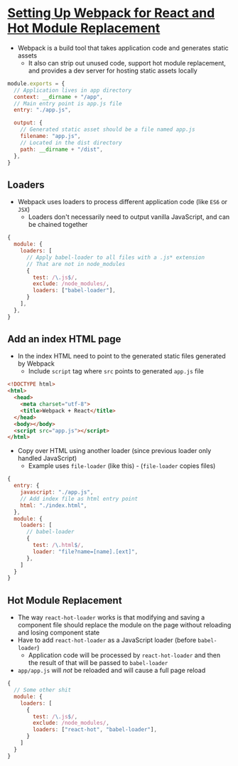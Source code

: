 # [Setting Up Webpack for React and Hot Module Replacement](https://robots.thoughtbot.com/setting-up-webpack-for-react-and-hot-module-replacement)

* Webpack is a build tool that takes application code and generates static assets
  * It also can strip out unused code, support hot module replacement, and provides a dev server for hosting static assets locally

```js
module.exports = {
  // Application lives in app directory
  context: __dirname + "/app",
  // Main entry point is app.js file
  entry: "./app.js",

  output: {
    // Generated static asset should be a file named app.js
    filename: "app.js",
    // Located in the dist directory
    path: __dirname + "/dist",
  },
}
```

## Loaders

* Webpack uses loaders to process different application code (like `ES6` or `JSX`)
  * Loaders don't necessarily need to output vanilla JavaScript, and can be chained together

```js
{
  module: {
    loaders: [
      // Apply babel-loader to all files with a .js* extension
      // That are not in node_modules
      {
        test: /\.js$/,
        exclude: /node_modules/,
        loaders: ["babel-loader"],
      }
    ],
  },
}
```

## Add an index HTML page

* In the index HTML need to point to the generated static files generated by Webpack
  * Include `script` tag where `src` points to generated `app.js` file

```html
<!DOCTYPE html>
<html>
  <head>
    <meta charset="utf-8">
    <title>Webpack + React</title>
  </head>
  <body></body>
  <script src="app.js"></script>
</html>
```

* Copy over HTML using another loader (since previous loader only handled JavaScript)
  * Example uses `file-loader` (like this) - (`file-loader` copies files)

```js
{
  entry: {
    javascript: "./app.js",
    // Add index file as html entry point
    html: "./index.html",
  },
  module: {
    loaders: [
      // babel-loader
      {
        test: /\.html$/,
        loader: "file?name=[name].[ext]",
      },
    ]
  }
}
```

## Hot Module Replacement

* The way `react-hot-loader` works is that modifying and saving a component file should replace the module on the page without reloading and losing component state
* Have to add `react-hot-loader` as a JavaScript loader (before `babel-loader`)
  * Application code will be processed by `react-hot-loader` and then the result of that will be passed to `babel-loader`
* `app/app.js` will *not* be reloaded and will cause a full page reload

```js
{
  // Some other shit
  module: {
    loaders: [
      {
        test: /\.js$/,
        exclude: /node_modules/,
        loaders: ["react-hot", "babel-loader"],
      }
    ]
  }
}
```
